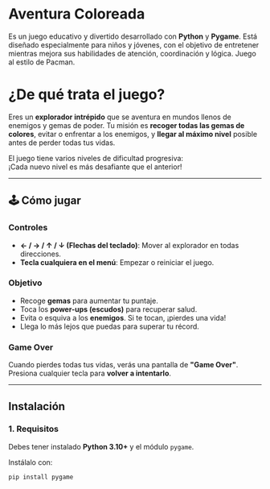 # Aventura Coloreada

Es un juego educativo y divertido desarrollado con **Python** y **Pygame**. Está diseñado especialmente para niños y jóvenes, con el objetivo de entretener mientras mejora sus habilidades de atención, coordinación y lógica. Juego al estilo de Pacman.

# ¿De qué trata el juego?

Eres un **explorador intrépido** que se aventura en mundos llenos de enemigos y gemas de poder. Tu misión es **recoger todas las gemas de colores**, evitar o enfrentar a los enemigos, y **llegar al máximo nivel** posible antes de perder todas tus vidas.

El juego tiene varios niveles de dificultad progresiva:  
¡Cada nuevo nivel es más desafiante que el anterior!

---

## 🕹️ Cómo jugar

### Controles

- **← / → / ↑ / ↓ (Flechas del teclado)**: Mover al explorador en todas direcciones.
- **Tecla cualquiera en el menú**: Empezar o reiniciar el juego.

### Objetivo

- Recoge **gemas** para aumentar tu puntaje.
- Toca los **power-ups (escudos)** para recuperar salud.
- Evita o esquiva a los **enemigos**. Si te tocan, ¡pierdes una vida!
- Llega lo más lejos que puedas para superar tu récord.

### Game Over

Cuando pierdes todas tus vidas, verás una pantalla de **"Game Over"**.  
Presiona cualquier tecla para **volver a intentarlo**.

---

## Instalación

### 1. Requisitos
Debes tener instalado **Python 3.10+** y el módulo `pygame`.

Instálalo con:

```bash
pip install pygame
